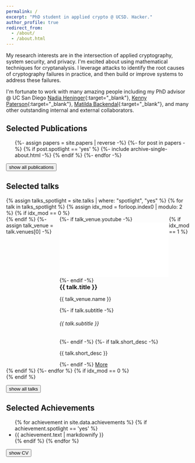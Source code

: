 ```yaml
---
permalink: /
excerpt: "PhD student in applied crypto @ UCSD. Hacker."
author_profile: true
redirect_from:
  - /about/
  - /about.html
---
```


My research interests are in the intersection of applied cryptography, system security, and privacy. I'm excited about using mathematical techniques for cryptanalysis. I leverage attacks to identify the root causes of cryptography failures in practice, and then build or improve systems to address these failures.

I'm fortunate to work with many amazing people including my PhD advisor @ UC San Diego [Nadia Heninger](https://cseweb.ucsd.edu/~nadiah/){:target="_blank"}, [Kenny Paterson](https://appliedcrypto.ethz.ch/){:target="_blank"}, [Matilda Backendal](https://mbackendal.github.io/){:target="_blank"}, and many other outstanding internal and external collaborators.

## Selected Publications

<ul>
{%- assign papers = site.papers | reverse -%}
{%- for post in papers -%}
    {% if post.spotlight == 'yes' %}
        {%- include archive-single-about.html -%}
    {% endif %}
{%- endfor -%}
</ul>

<button type="button" class="btn border border-white" onclick="window.location.href='/publications/'">show all publications</button>

## Selected talks

<div class="mt-4">
  {% assign talks_spotlight = site.talks | where: "spotlight", "yes" %}
  {% for talk in talks_spotlight %}
  {% assign idx_mod = forloop.index0 | modulo: 2 %}
  {% if idx_mod == 0 %}
  <div class="row" style="display: flex">
  {% endif %}
    {%- assign talk_venue = talk.venues[0] -%}
    <div class="col-sm-6 card-group">
      <div class="card">
        {%- if talk_venue.youtube -%}
        <div class="card-img-top">
          <iframe src="{{ talk_venue.youtube_embed }}" title="Embedded video for talk with title {{ talk.title }}" frameborder="0" allow="encrypted-media; gyroscope; picture-in-picture" allowfullscreen></iframe>
        </div>
        {%- endif -%}
        <div class="card-body">
          <h3 class="card-title" style="margin: 0;">{{ talk.title }}</h3>
          <p class="page__meta fs-5">{{ talk_venue.name }}</p>
          {%- if talk.subtitle -%}
          <h6 class="card-subtitle mb-2 text-muted">{{ talk.subtitle }}</h6>
          {%- endif -%}
          {%- if talk.short_desc -%}
          <p class="card-text">{{ talk.short_desc }}</p>
          {%- endif -%}
          <a href="{{ base_path }}{{ talk.url }}" class="btn btn-link">More</a>
        </div>
      </div>
    </div>
  {% if idx_mod == 1 %}
  </div>
  {% endif %}
  {%- endfor %}
  {% if idx_mod == 0 %}
  </div>
  {% endif %}
  
  <button type="button" class="btn btn-link mt-2" onclick="window.location.href='/talks/'">show all talks</button>
</div>

## Selected Achievements

<ul>
{% for achievement in site.data.achievements %}
    {% if achievement.spotlight == 'yes' %}
        <li>{{ achievement.text | markdownify }}</li>
    {% endif %}
{% endfor %}
</ul>

<button type="button" class="btn btn-link" onclick="window.location.href='/cv/'">show CV</button>
